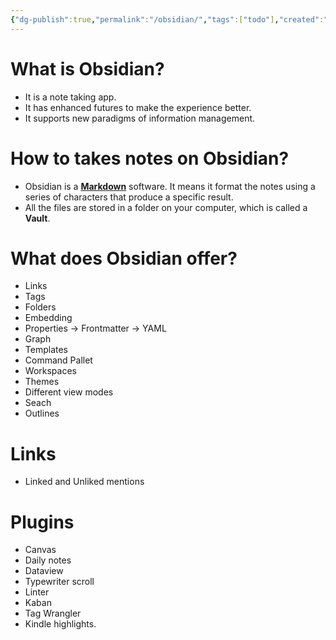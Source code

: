 ```yaml
---
{"dg-publish":true,"permalink":"/obsidian/","tags":["todo"],"created":"2024-01-11T14:56:08.000-05:00","updated":"2024-01-11T14:56:08.000-05:00"}
---
```



# What is Obsidian?

- It is a note taking app.
- It has enhanced futures to make the experience better.
- It supports new paradigms of information management.

# How to takes notes on Obsidian?

- Obsidian is a [**Markdown**](https://www.markdownguide.org/) software. It means it format the notes using a series of characters that produce a specific result.
- All the files are stored in a folder on your computer, which is called a **Vault**.

# What does Obsidian offer?

- Links
- Tags
- Folders
- Embedding
- Properties → Frontmatter → YAML
- Graph
- Templates
- Command Pallet
- Workspaces
- Themes
- Different view modes
- Seach
- Outlines

# Links

- Linked and Unliked mentions

# Plugins

- Canvas
- Daily notes
- Dataview
- Typewriter scroll
- Linter
- Kaban
- Tag Wrangler
- Kindle highlights. 
